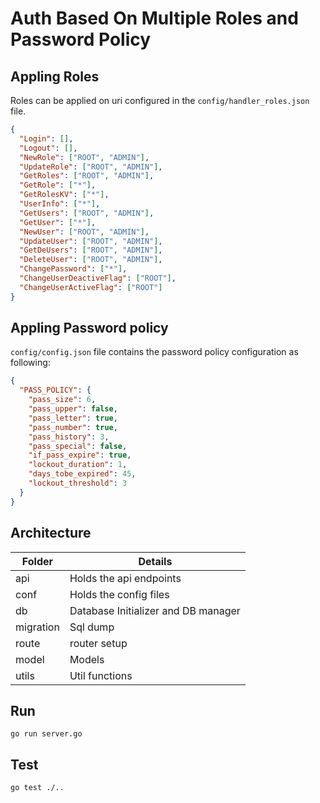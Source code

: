 # Auth Based On Multiple Roles and Password Policy

## Appling Roles

Roles can be applied on uri configured in the `config/handler_roles.json` file.

```json
{
  "Login": [],
  "Logout": [],
  "NewRole": ["ROOT", "ADMIN"],
  "UpdateRole": ["ROOT", "ADMIN"],
  "GetRoles": ["ROOT", "ADMIN"],
  "GetRole": ["*"],
  "GetRolesKV": ["*"],
  "UserInfo": ["*"],
  "GetUsers": ["ROOT", "ADMIN"],
  "GetUser": ["*"],
  "NewUser": ["ROOT", "ADMIN"],
  "UpdateUser": ["ROOT", "ADMIN"],
  "GetDeUsers": ["ROOT", "ADMIN"],
  "DeleteUser": ["ROOT", "ADMIN"],
  "ChangePassword": ["*"],
  "ChangeUserDeactiveFlag": ["ROOT"],
  "ChangeUserActiveFlag": ["ROOT"]
}
```

## Appling Password policy

`config/config.json` file contains the password policy configuration as following:

```json
{
  "PASS_POLICY": {
    "pass_size": 6,
    "pass_upper": false,
    "pass_letter": true,
    "pass_number": true,
    "pass_history": 3,
    "pass_special": false,
    "if_pass_expire": true,
    "lockout_duration": 1,
    "days_tobe_expired": 45,
    "lockout_threshold": 3
  }
}
```

## Architecture

| Folder    | Details                             |
| --------- | ----------------------------------- |
| api       | Holds the api endpoints             |
| conf      | Holds the config files              |
| db        | Database Initializer and DB manager |
| migration | Sql dump                            |
| route     | router setup                        |
| model     | Models                              |
| utils     | Util functions                      |

## Run

`go run server.go`

## Test

`go test ./..`
